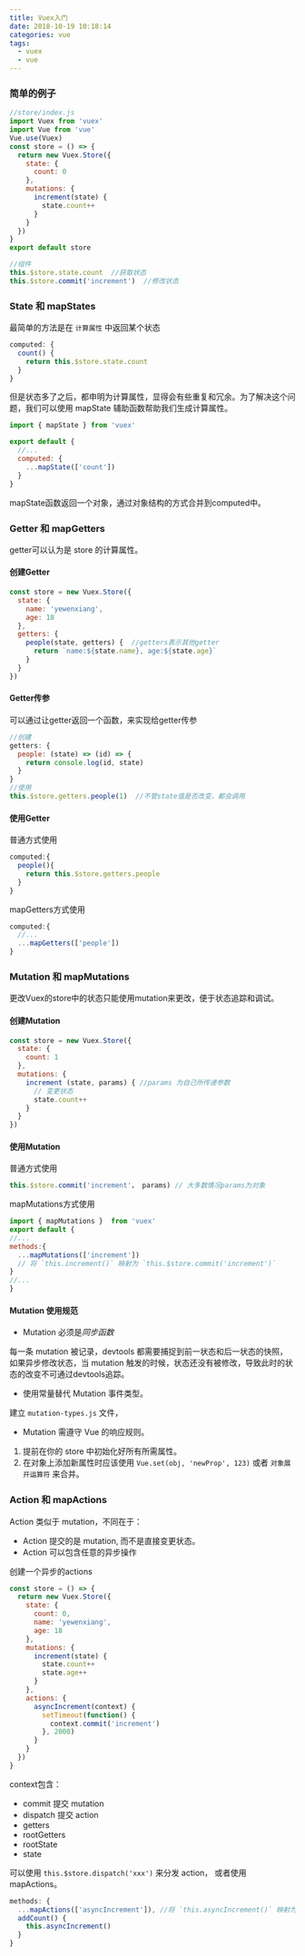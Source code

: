 ```yaml
---
title: Vuex入门
date: 2018-10-19 10:18:14
categories: vue
tags:
  - vuex
  - vue
---
```


### 简单的例子

```js
//store/index.js
import Vuex from 'vuex'
import Vue from 'vue'
Vue.use(Vuex)
const store = () => {
  return new Vuex.Store({
    state: {
      count: 0
    },
    mutations: {
      increment(state) {
        state.count++
      }
    }
  })
}
export default store
```

```js
//组件
this.$store.state.count  //获取状态
this.$store.commit('increment')  //修改状态
```

### State 和 mapStates

最简单的方法是在 `计算属性` 中返回某个状态

```js
computed: {
  count() {
    return this.$store.state.count
  }
}
```

但是状态多了之后，都申明为计算属性，显得会有些重复和冗余。为了解决这个问题，我们可以使用 mapState 辅助函数帮助我们生成计算属性。

```js
import { mapState } from 'vuex'

export default {
  //...
  computed: {
    ...mapState(['count'])
  }
}
```

mapState函数返回一个对象，通过对象结构的方式合并到computed中。

### Getter 和 mapGetters

getter可以认为是 store 的计算属性。

#### 创建Getter 
```js
const store = new Vuex.Store({
  state: {
    name: 'yewenxiang',
    age: 18
  },
  getters: {
    people(state, getters) {  //getters表示其他getter
      return `name:${state.name}, age:${state.age}`
    }
  }
})
```

#### Getter传参

可以通过让getter返回一个函数，来实现给getter传参

```js
//创建
getters: {
  people: (state) => (id) => {
    return console.log(id, state)
  }
}
//使用
this.$store.getters.people(1)  //不管state值是否改变，都会调用
```

#### 使用Getter

普通方式使用

```js
computed:{
  people(){
    return this.$store.getters.people
  }
}
```

mapGetters方式使用

```js
computed:{
  //...
  ...mapGetters(['people'])
}
```

### Mutation 和 mapMutations

更改Vuex的store中的状态只能使用mutation来更改，便于状态追踪和调试。

#### 创建Mutation
```js
const store = new Vuex.Store({
  state: {
    count: 1
  },
  mutations: {
    increment (state, params) { //params 为自己所传递参数
      // 变更状态
      state.count++
    }
  }
})
```

#### 使用Mutation

普通方式使用
```js
this.$store.commit('increment'， params) // 大多数情况params为对象
```

mapMutations方式使用

```js
import { mapMutations }  from 'vuex'
export default {
//...
methods:{
  ...mapMutations(['increment'])
  // 将 `this.increment()` 映射为 `this.$store.commit('increment')`
}
//...
}
```

#### Mutation 使用规范

- Mutation 必须是*同步函数*

每一条 mutation 被记录，devtools 都需要捕捉到前一状态和后一状态的快照，如果异步修改状态，当 mutation 触发的时候，状态还没有被修改，导致此时的状态的改变不可通过devtools追踪。

- 使用常量替代 Mutation 事件类型。

建立 `mutation-types.js` 文件，


- Mutation 需遵守 Vue 的响应规则。

1. 提前在你的 store 中初始化好所有所需属性。
2. 在对象上添加新属性时应该使用 `Vue.set(obj, 'newProp', 123)` 或者 `对象展开运算符` 来合并。

### Action 和 mapActions

Action 类似于 mutation，不同在于：
- Action 提交的是 mutation, 而不是直接变更状态。
- Action 可以包含任意的异步操作

创建一个异步的actions
```js
const store = () => {
  return new Vuex.Store({
    state: {
      count: 0,
      name: 'yewenxiang',
      age: 18
    },
    mutations: {
      increment(state) {
        state.count++
        state.age++
      }
    },
    actions: {
      asyncIncrement(context) {
        setTimeout(function() {
          context.commit('increment')
        }, 2000)
      }
    }
  })
}
```

context包含：
- commit 提交 mutation
- dispatch 提交 action
- getters
- rootGetters
- rootState
- state

可以使用 `this.$store.dispatch('xxx')` 来分发 action， 或者使用 mapActions。

```js
methods: {
  ...mapActions(['asyncIncrement']), //将 `this.asyncIncrement()` 映射为 `this.$store.dispatch('asyncIncrement')`
  addCount() {
    this.asyncIncrement()
  }
}
```